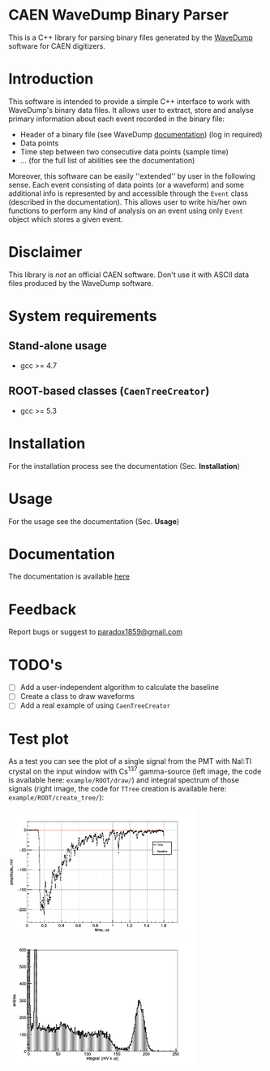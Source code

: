 # CAEN WaveDump Binary Parser
This is a C++ library for parsing binary files generated by the [WaveDump](https://www.caen.it/products/caen-wavedump/) software for CAEN digitizers.

# Introduction
This software is intended to provide a simple C++ interface
to work with WaveDump's binary data files. It allows user to extract, store and analyse primary
information about each event recorded in the binary file:
 * Header of a binary file (see WaveDump [documentation](https://www.caen.it/?downloadfile=5056)) (log in required)
 * Data points
 * Time step between two consecutive data points (sample time)
 * ... (for the full list of abilities see the documentation)

Moreover, this software can be easily ''extended''
by user in the following sense. Each event consisting of data points (or a waveform) and 
some additional info is represented by and accessible through the `Event` class (described in the documentation).
This allows user to write his/her own functions to perform any kind of analysis on an event
using only `Event` object which stores a given event.

# Disclaimer
This library is *not* an official CAEN software. Don't use it with ASCII data files produced by the WaveDump software.

# System requirements
## Stand-alone usage
 * gcc >= 4.7
## ROOT-based classes (`CaenTreeCreator`)
 * gcc >= 5.3

# Installation
For the installation process see the documentation (Sec. **Installation**)

# Usage
For the usage see the documentation (Sec. **Usage**)

# Documentation
The documentation is available [here](https://github.com/LRDPRDX/CAEN-Binary-Parser/blob/master/doc/users_guide.pdf)

# Feedback
Report bugs or suggest to paradox1859@gmail.com

# TODO's
- [ ] Add a user-independent algorithm to calculate the baseline
- [ ] Create a class to draw waveforms
- [ ] Add a real example of using `CaenTreeCreator` 

# Test plot
As a test you can see the plot of a single signal from the PMT with NaI:Tl crystal on the input
window with Cs<sup>137</sup> gamma-source (left image, the code is available
here: `example/ROOT/draw/`) and integral spectrum of those signals (right image, the code for `TTree`
creation is available here: `example/ROOT/create_tree/`):
<p float="center">
  <img src="pictures/example/naitl_wf.png" height="250">
  <img src="pictures/example/naitl_spectrum.png" height="250">
</p>
